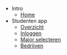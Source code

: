 - Intro
    - [Home](/)
- Studenten app
    - [Overzicht](app.md)
    - [Inloggen](app/inloggen.md)
    - [Major selecteren](app/major-kiezen.md)
    - [Bedrijven](app/bedrijven.md)